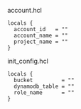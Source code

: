 account.hcl

```hcl
locals {
  account_id   = ""
  account_name = ""
  project_name = ""
}

```

init_config.hcl

```hcl
locals {
  bucket         = ""
  dynamodb_table = ""
  role_name      = ""
}
```
